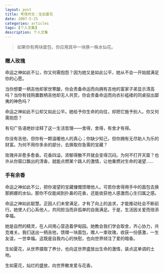 ```yaml
---
layout: post
title: 考场作文：生如夏花
date: 2007-5-25
categories: articles
tags: [个人文集]
description: 个人文集
---
```


> 如果你有两块面包，你应用其中一块换一株水仙花。


### 赠人玫瑰

 

命运之神如此不公，你又何需抱怨？因为她又是如此公平，她从不会一开始就满足你的心愿。

当你想要一柄吉他却家世寒酸，你会责备命运而向拥有吉他的富家子弟显示清高吗？当你有钱购置数柄吉他却无人共赏，你会责备命运而向衣衫褴褛的同桌投出鄙夷的神色吗？

命运之神如此不公却又如此公平。她给予你生命的向往，却把它施予别人。你又何需抱怨？

有句广告语绝妙诠释了这一生活哲理——舍得，舍得，有舍才有得。

你没有吉他，但你有一颗温暖他人的真心；你缺少知己，但你拥有无尽助人为乐的财富。为何不用你多余的部分，去换取你急需的宝藏？

玫瑰并非愈多愈香。花香四溢，浓郁得散不开就会变得沉闷。为何不打开天窗？也许从你窗口飘出的清香，就能点燃某个路人的激情，让他重燃对生命的渴望……



### 手有余香

命运之神如此不公，把你渴望的宝藏慷慨馈赠他人。可若你舍得用手中的面包去换那婀娜的水仙，那你不仅能闻到扑鼻的花香，还能收获他人感激而心生归属之感。

命运之神如此聪慧。正因人们未曾满足，才有了向上的追求，才能推动社会不断前行。她使人们心系他人，共同担当而非孤单的自我满足。于是，生活因关爱而倍添幸福。

她是自然的精灵，在人间用心营造着伊甸园。她教会我们学会取舍，齐心协力，共克难关。我们送出一柄吉他，馈赠一块面包，赠人一束玫瑰，收获一份感激，一生友谊，一世幸福。这既是自我内心的快慰，也向世界倾注了爱的暗香。

生如夏花，从世界摄取了养分，也向这世界盛放出生命的激情，装点这单调的土地。

生如夏花，灿烂的盛放，向世界散发爱与花香。
